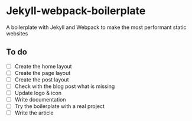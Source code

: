 # Jekyll-webpack-boilerplate
A boilerplate with Jekyll and Webpack to make the most performant static websites

## To do
- [ ] Create the home layout
- [ ] Create the page layout
- [ ] Create the post layout
- [ ] Check with the blog post what is missing
- [ ] Update logo & icon
- [ ] Write documentation
- [ ] Try the boilerplate with a real project
- [ ] Write the article

